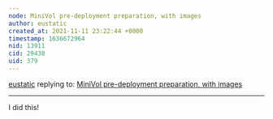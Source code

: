 ```yaml
---
node: MiniVol pre-deployment preparation, with images
author: eustatic
created_at: 2021-11-11 23:22:44 +0000
timestamp: 1636672964
nid: 13911
cid: 29430
uid: 379
---
```




[eustatic](../profile/eustatic) replying to: [MiniVol pre-deployment preparation, with images](../notes/mathew/02-09-2017/minivol-pre-deployment-preparation-with-images)

----
I did this!
